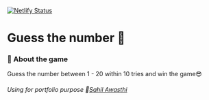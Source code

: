[![Netlify Status](https://api.netlify.com/api/v1/badges/e525bfc6-68f5-4158-94b3-a673cbf0e945/deploy-status)](https://number-game-sahil.netlify.app)

# Guess the number 🔢

### 🧮 About the game

Guess the number between 1 - 20 within 10 tries and win the game😎

###### Using for portfolio purpose :link:[Sahil Awasthi](https://linktr.ee/sahilawasthi)
